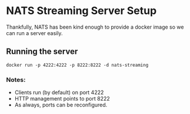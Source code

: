 # NATS Streaming Server Setup

Thankfully, NATS has been kind enough to provide a docker image so we can run a server easily. 

## Running the server
`docker run -p 4222:4222 -p 8222:8222 -d nats-streaming`

### Notes:
- Clients run (by default) on port 4222
- HTTP management points to port 8222
- As always, ports can be reconfigured.
